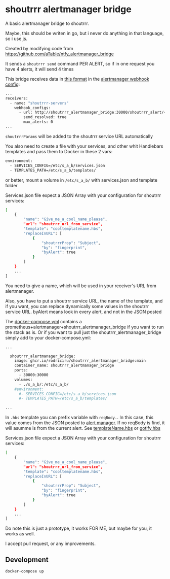 # shoutrrr alertmanager bridge

A basic alertmanager bridge to shoutrrr.

Maybe, this should be writen in go, but i never do anything in that language, so i use js.

Created by modifying code from https://github.com/aTable/ntfy_alertmanager_bridge

It sends a `shoutrrr send` command PER ALERT, so if in one request you have 4 alerts, it will send 4 times


This bridge receives data in [this format](https://prometheus.io/docs/alerting/latest/notifications/#alert) in the [alertmanager webhook config](alertmanager/alertmanager/config.yml):

```sh
...
receivers:
  - name: "shoutrrr-servers"
    webhook_configs:
      - url: http://shoutrrr_alertmanager_bridge:30000/shoutrrr_alert/<serviceName>?<shoutrrrParams>
        send_resolved: true
        max_alerts: 0
...
```
`shoutrrrParams` will be added to the shoutrrr service URL automatically

You also need to create a file with your services, and other whit Handlebars templates and pass them to Docker in these 2 vars:
```sh
environment:
  - SERVICES_CONFIG=/etc/s_a_b/services.json
  - TEMPLATES_PATH=/etc/s_a_b/templates/
```
or better, mount a volume in `/etc/s_a_b/` with services.json and template folder

Services.json file expect a JSON Array with your configuration for shoutrrr services:

```sh
[
    {
        "name": "Give_me_a_cool_name_please",
        "url": "shoutrrr_url_from_service",
        "template": "cooltemplatename.hbs",
        "replaceInURL": [
            {
                "shoutrrrProp": "Subject",
                "by": "fingerprint",
                "byAlert": true
            }
        ]
    }
    ...
]
```
You need to give a name, which will be used in your receiver's URL from alertmanager.

Also, you have to put a shoutrrr service URL, the name of the template, and if you want, you can replace dynamically some values in the shoutrrr service URL. byAlert means look in every alert, and not in the JSON posted

The [docker-compose.yml](docker-compose.yml) contains a prometheus+alertmanager+shoutrrr_alertmanager_bridge if you want to run the stack as is. Or if you want to pull just the shoutrrr_alertmanager_bridge simply add to your docker-compose.yml:

```sh
...

  shoutrrr_alertmanager_bridge:
    image: ghcr.io/rodriciru/shoutrrr_alertmanager_bridge:main
    container_name: shoutrrr_alertmanager_bridge
    ports:
      - 30000:30000
    volumes:
      - ./s_a_b/:/etc/s_a_b/
    #environment:
      #- SERVICES_CONFIG=/etc/s_a_b/services.json
      #- TEMPLATES_PATH=/etc/s_a_b/templates/

...
```

In `.hbs` template you can prefix variable with `reqBody.`. In this case, this value comes from the JSON posted to [alert manager](https://prometheus.io/docs/alerting/latest/configuration/#webhook_config). If no reqBody is find, it will asumme is from the current alert. See [templateName.hbs](s_a_b/templates/templateName.hbs) or [gotify.hbs](s_a_b/templates/gotify.hbs)

Services.json file expect a JSON Array with your configuration for shoutrrr services:

```sh
[
    {
        "name": "Give_me_a_cool_name_please",
        "url": "shoutrrr_url_from_service",
        "template": "cooltemplatename.hbs",
        "replaceInURL": [
            {
                "shoutrrrProp": "Subject",
                "by": "fingerprint",
                "byAlert": true
            }
        ]
    }
    ...
]
```

Do note this is just a prototype, it works FOR ME, but maybe for you, it works as well.

I accept pull request, or any improvements.

## Development

```sh
docker-compose up
```